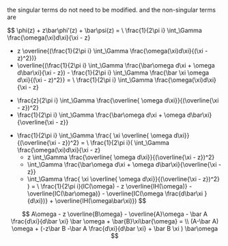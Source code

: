 the singular terms do not need to be modified. and the non-singular terms are 

$$
\phi(z) + z\bar\phi'(z) + \bar\psi(z) = \\
\frac{1}{2\pi i} \int_\Gamma \frac{\omega(\xi)d\xi}{\xi - z}
 + z \overline{(\frac{1}{2\pi i} \int_\Gamma \frac{\omega(\xi)d\xi}{(\xi - z)^2})}
 + \overline{(\frac{1}{2\pi i} \int_\Gamma \frac{\bar\omega d\xi + \omega d\bar\xi}{\xi - z}) - \frac{1}{2\pi i} \int_\Gamma \frac{\bar \xi \omega d\xi}{(\xi - z)^2}} = \\
 \frac{1}{2\pi i} \int_\Gamma \frac{\omega(\xi)d\xi}{\xi - z}
 -  \frac{z}{2\pi i} \int_\Gamma \frac{\overline{ \omega d\xi}}{(\overline{\xi - z})^2}
 - \frac{1}{2\pi i} \int_\Gamma \frac{\bar\omega d\xi + \omega d\bar\xi}{\overline{\xi - z}} 
 + \frac{1}{2\pi i} \int_\Gamma \frac{ \xi \overline{ \omega d\xi}}{(\overline{\xi - z})^2} = \\
\frac{1}{2\pi i}(
    \int_\Gamma \frac{\omega(\xi)d\xi}{\xi - z}
    - z \int_\Gamma \frac{\overline{ \omega d\xi}}{(\overline{\xi - z})^2}
    - \int_\Gamma \frac{\bar\omega d\xi + \omega d\bar\xi}{\overline{\xi - z}} 
    + \int_\Gamma \frac{ \xi \overline{ \omega d\xi}}{(\overline{\xi - z})^2}
)
= \\ 
\frac{1}{2\pi i}(IC(\omega) - z \overline{IH(\omega)} - \overline{IC(\bar\omega)} - \overline{IC(\omega \frac{d\bar\xi }{d\xi})} + \overline{IH(\omega\bar\xi)})
$$

$$
A\omega - z \overline{B\omega} - \overline{A}\omega - \bar A \frac{d\xi}{d\bar \xi} \bar \omega + \bar{B}\xi\bar{\omega} = \\
(A-\bar A) \omega + (-z\bar B -\bar A \frac{d\xi}{d\bar \xi} + \bar B \xi ) \bar\omega
$$